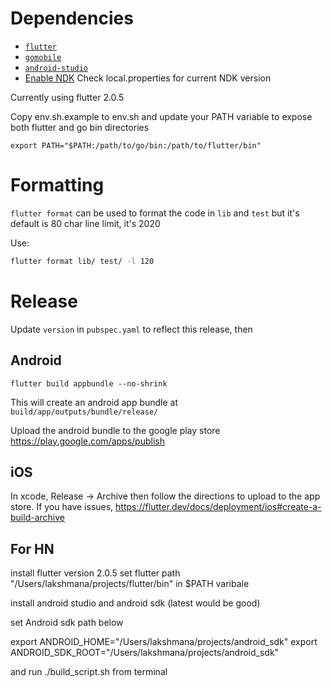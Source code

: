 # Dependencies

- [`flutter`](https://flutter.dev/docs/get-started/install)
- [`gomobile`](https://godoc.org/golang.org/x/mobile/cmd/gomobile)
- [`android-studio`](https://developer.android.com/studio)
- [Enable NDK](https://developer.android.com/studio/projects/install-ndk) Check local.properties for current NDK version

Currently using flutter 2.0.5

Copy env.sh.example to env.sh and update your PATH variable to expose both flutter and go bin directories

  ```export PATH="$PATH:/path/to/go/bin:/path/to/flutter/bin"```


# Formatting

`flutter format` can be used to format the code in `lib` and `test` but it's default is 80 char line limit, it's 2020

Use:
```sh
flutter format lib/ test/ -l 120
```


# Release

Update `version` in `pubspec.yaml` to reflect this release, then

## Android

`flutter build appbundle --no-shrink`

This will create an android app bundle at `build/app/outputs/bundle/release/`

Upload the android bundle to the google play store https://play.google.com/apps/publish

## iOS

In xcode, Release -> Archive then follow the directions to upload to the app store. If you have issues, https://flutter.dev/docs/deployment/ios#create-a-build-archive

## For HN


install flutter version 2.0.5
set flutter path "/Users/lakshmana/projects/flutter/bin" in $PATH varibale

install android studio and android sdk (latest would be good)

set Android sdk path below

export ANDROID_HOME="/Users/lakshmana/projects/android_sdk"
export ANDROID_SDK_ROOT="/Users/lakshmana/projects/android_sdk"

and run ./build_script.sh from terminal

